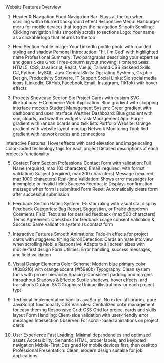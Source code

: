 Website Features Overview

1. Header & Navigation
      Fixed Navigation Bar: Stays at the top when scrolling with a blurred background effect
      Responsive Menu: Hamburger menu for mobile devices that toggles the navigation
      Smooth Scrolling: Clicking navigation links smoothly scrolls to sections
      Logo: Your name as a clickable logo that returns to the top

2. Hero Section
      Profile Image: Your LinkedIn profile photo with rounded styling and shadow
      Personal Introduction: "Hi, I'm Ced" with highlighted name
      Professional Summary: Two paragraphs describing your expertise and goals
      Skills Grid: Three-column layout showing:
      Frontend Skills: HTML5, CSS, JavaScript, React, Vue.js, Tailwind CSS
      Backend Skills: C#, Python, MySQL, Java
      General Skills: Operating Systems, Graphic Design, Productivity Software, IT Support
      Social Links: Six social media icons (LinkedIn, GitHub, Facebook, Email, Instagram, TikTok) with hover effects

3. Projects Showcase Section
      Six Project Cards with custom SVG illustrations:
      E-Commerce Web Application: Blue gradient with shopping interface mockup
      Student Management System: Green gradient with dashboard and user interface
      Weather Dashboard: Blue gradient with sun, clouds, and weather widgets
      Task Management App: Purple gradient with kanban boards and task lists
      Portfolio Website: Orange gradient with website layout mockup
      Network Monitoring Tool: Red gradient with network nodes and connections

Interactive Features:
      Hover effects with card elevation and image scaling
      Color-coded technology tags for each project
      Detailed descriptions of each project's functionality

5. Contact Form Section
      Professional Contact Form with validation:
      Full Name (required, max 100 characters)
      Email (required, with format validation)
      Subject (required, max 200 characters)
      Message (required, max 1000 characters)
      Real-time Validation: Shows error messages for incomplete or invalid fields
      Success Feedback: Displays confirmation message when form is submitted
      Form Reset: Automatically clears form after successful submission

6. Feedback Section
      Rating System: 1-5 star rating with visual star display
      Feedback Categories: Bug Report, Suggestion, or Praise dropdown
      Comments Field: Text area for detailed feedback (max 500 characters)
      Terms Agreement: Checkbox for feedback usage consent
      Validation & Success: Same validation system as contact form

7. Interactive Features
      Smooth Animations: Fade-in effects for project cards with staggered timing
      Scroll Detection: Cards animate into view when scrolling
      Mobile Responsive: Adapts to all screen sizes with mobile-first design
      Form Utilities: Error handling, success messages, and field validation

8. Visual Design Elements
      Color Scheme: Modern blue primary color (#3b82f6) with orange accent (#f59e0b)
      Typography: Clean system fonts with proper hierarchy
      Spacing: Consistent padding and margins throughout
      Shadows & Effects: Subtle shadows, hover effects, and transitions
      Custom SVG Graphics: Unique illustrations for each project type

9. Technical Implementation
      Vanilla JavaScript: No external libraries, pure JavaScript functionality
      CSS Variables: Centralized color management for easy theming
      Responsive Grid: CSS Grid for project cards and skills layout
      Form Handling: Client-side validation with user-friendly error messages
      Intersection Observer: For scroll-based animations on project cards

10. User Experience
      Fast Loading: Minimal dependencies and optimized assets
      Accessibility: Semantic HTML, proper labels, and keyboard navigation
Mobile-First: Designed for mobile devices first, then desktop
Professional Presentation: Clean, modern design suitable for job applications
